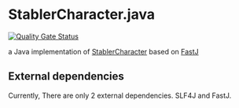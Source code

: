 # StablerCharacter.java
[![Quality Gate Status](https://sonarcloud.io/api/project_badges/measure?project=StablerCharacter_StablerCharacter.java&metric=alert_status)](https://sonarcloud.io/summary/new_code?id=StablerCharacter_StablerCharacter.java)

a Java implementation of [StablerCharacter](https://github.com/StablerCharacter/StablerCharacter) based on [FastJ](https://github.com/fastjengine/FastJ)

## External dependencies
Currently, There are only 2 external dependencies. SLF4J and FastJ.